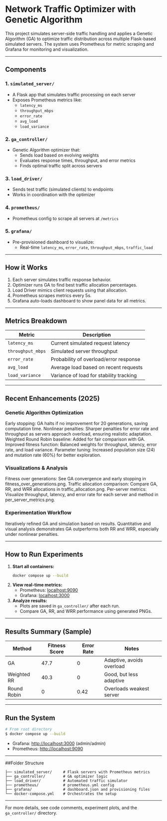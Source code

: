 # Network Traffic Optimizer with Genetic Algorithm

This project simulates server-side traffic handling and applies a Genetic Algorithm (GA) to optimize traffic distribution across multiple Flask-based simulated servers. The system uses Prometheus for metric scraping and Grafana for monitoring and visualization.

---

## Components

### 1. `simulated_server/`
- A Flask app that simulates traffic processing on each server
- Exposes Prometheus metrics like:
  - `latency_ms`
  - `throughput_mbps`
  - `error_rate`
  - `avg_load`
  - `load_variance`

### 2. `ga_controller/`
- Genetic Algorithm optimizer that:
  - Sends load based on evolving weights
  - Evaluates response times, throughput, and error metrics
  - Finds optimal traffic split across servers

### 3. `load_driver/`
- Sends test traffic (simulated clients) to endpoints
- Works in coordination with the optimizer

### 4. `prometheus/`
- Prometheus config to scrape all servers at `/metrics`

### 5. `grafana/`
- Pre-provisioned dashboard to visualize:
  - Real-time `latency_ms`, `error_rate`, `throughput_mbps`, `traffic_load`

---

## How it Works
1. Each server simulates traffic response behavior.
2. Optimizer runs GA to find best traffic allocation percentages.
3. Load Driver mimics client requests using that allocation.
4. Prometheus scrapes metrics every 5s.
5. Grafana auto-loads dashboard to show panel data for all metrics.

---

## Metrics Breakdown
| Metric              | Description                                |
|---------------------|--------------------------------------------|
| `latency_ms`        | Current simulated request latency          |
| `throughput_mbps`   | Simulated server throughput                |
| `error_rate`        | Probability of overload/error response     |
| `avg_load`          | Average load based on recent requests      |
| `load_variance`     | Variance of load for stability tracking    |

---

## Recent Enhancements (2025)

### Genetic Algorithm Optimization
Early stopping: GA halts if no improvement for 20 generations, saving computation time.
Nonlinear penalties: Sharper penalties for error rate and throughput as servers approach overload, ensuring realistic adaptation.
Weighted Round Robin baseline: Added for fair comparison with GA.
Improved fitness function: Balanced weights for throughput, latency, error rate, and load variance.
Parameter tuning: Increased population size (24) and mutation rate (60%) for better exploration.

### Visualizations & Analysis
Fitness over generations: See GA convergence and early stopping in fitness_over_generations.png.
Traffic allocation comparison: Compare GA, RR, and WRR allocations in traffic_allocation.png.
Per-server metrics: Visualize throughput, latency, and error rate for each server and method in per_server_metrics.png.

### Experimentation Workflow
Iteratively refined GA and simulation based on results.
Quantitative and visual analysis demonstrates GA outperforms both RR and WRR, especially under nonlinear penalties.

---

## How to Run Experiments
1. **Start all containers:**
   ```bash
   docker compose up --build
   ```
2. **View real-time metrics:**
   - Prometheus: [localhost:9090](http://localhost:9090)
   - Grafana: [localhost:3000](http://localhost:3000)
3. **Analyze results:**
   - Plots are saved in `ga_controller/` after each run.
   - Compare GA, RR, and WRR performance using generated PNGs.

---

## Results Summary (Sample)
| Method         | Fitness Score | Error Rate | Notes                          |
|----------------|--------------|------------|---------------------------------|
| GA             | 47.7         | 0          | Adaptive, avoids overload       |
| Weighted RR    | 40.3         | 0          | Good, but less adaptive         |
| Round Robin    | 0            | 0.42       | Overloads weakest server        |

---

## Run the System
```bash
# From root directory
$ docker compose up --build
```

- Grafana: [http://localhost:3000](http://localhost:3000) (admin/admin)
- Prometheus: [http://localhost:9090](http://localhost:9090)

---

##Folder Structure
```
├── simulated_server/     # Flask servers with Prometheus metrics
├── ga_controller/        # GA optimizer logic
├── load_driver/          # Automated traffic simulator
├── prometheus/           # prometheus.yml config
├── grafana/              # dashboard.json and provisioning files
└── docker-compose.yml    # Orchestrates the setup
```

---



For more details, see code comments, experiment plots, and the `ga_controller/` directory.
